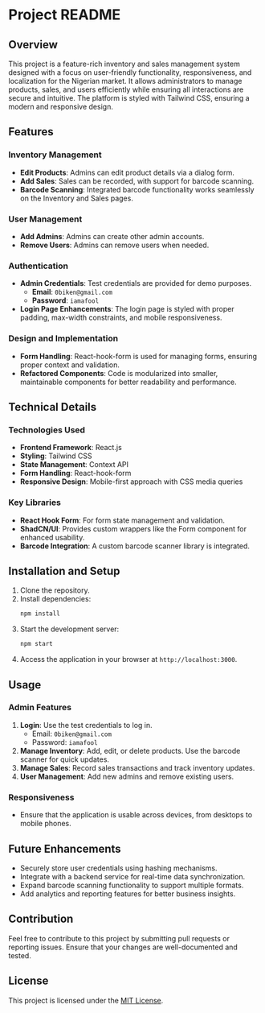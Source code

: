 # Project README

## Overview

This project is a feature-rich inventory and sales management system designed with a focus on user-friendly functionality, responsiveness, and localization for the Nigerian market. It allows administrators to manage products, sales, and users efficiently while ensuring all interactions are secure and intuitive. The platform is styled with Tailwind CSS, ensuring a modern and responsive design.


## Features

### Inventory Management

- **Edit Products**: Admins can edit product details via a dialog form.
- **Add Sales**: Sales can be recorded, with support for barcode scanning.
- **Barcode Scanning**: Integrated barcode functionality works seamlessly on the Inventory and Sales pages.

### User Management

- **Add Admins**: Admins can create other admin accounts.
- **Remove Users**: Admins can remove users when needed.

### Authentication

- **Admin Credentials**: Test credentials are provided for demo purposes.
  - **Email**: `0biken@gmail.com`
  - **Password**: `iamafool`
- **Login Page Enhancements**: The login page is styled with proper padding, max-width constraints, and mobile responsiveness.

### Design and Implementation

- **Form Handling**: React-hook-form is used for managing forms, ensuring proper context and validation.
- **Refactored Components**: Code is modularized into smaller, maintainable components for better readability and performance.

## Technical Details

### Technologies Used

- **Frontend Framework**: React.js
- **Styling**: Tailwind CSS
- **State Management**: Context API
- **Form Handling**: React-hook-form
- **Responsive Design**: Mobile-first approach with CSS media queries

### Key Libraries

- **React Hook Form**: For form state management and validation.
- **ShadCN/UI**: Provides custom wrappers like the Form component for enhanced usability.
- **Barcode Integration**: A custom barcode scanner library is integrated.

## Installation and Setup

1. Clone the repository.
2. Install dependencies:
   ```bash
   npm install
   ```
3. Start the development server:
   ```bash
   npm start
   ```
4. Access the application in your browser at `http://localhost:3000`.

## Usage

### Admin Features

1. **Login**: Use the test credentials to log in.
   - Email: `0biken@gmail.com`
   - Password: `iamafool`
2. **Manage Inventory**: Add, edit, or delete products. Use the barcode scanner for quick updates.
3. **Manage Sales**: Record sales transactions and track inventory updates.
4. **User Management**: Add new admins and remove existing users.

### Responsiveness

- Ensure that the application is usable across devices, from desktops to mobile phones.

## Future Enhancements

- Securely store user credentials using hashing mechanisms.
- Integrate with a backend service for real-time data synchronization.
- Expand barcode scanning functionality to support multiple formats.
- Add analytics and reporting features for better business insights.


## Contribution

Feel free to contribute to this project by submitting pull requests or reporting issues. Ensure that your changes are well-documented and tested.

## License

This project is licensed under the [MIT License](LICENSE).

